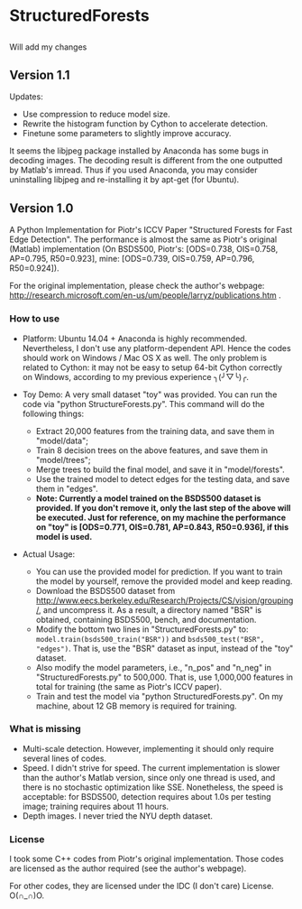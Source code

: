 StructuredForests
=================

##
Will add my changes

## Version 1.1

Updates:
* Use compression to reduce model size.
* Rewrite the histogram function by Cython to accelerate detection.
* Finetune some parameters to slightly improve accuracy.

It seems the libjpeg package installed by Anaconda has some bugs in decoding images. The decoding result is different
from the one outputted by Matlab's imread. Thus if you used Anaconda, you may consider uninstalling libjpeg and
re-installing it by apt-get (for Ubuntu).


## Version 1.0

A Python Implementation for Piotr's ICCV Paper "Structured Forests for Fast Edge Detection". The performance is almost
the same as Piotr's original (Matlab) implementation (On BSDS500, Piotr's: \[ODS=0.738, OIS=0.758, AP=0.795, R50=0.923\],
mine: \[ODS=0.739, OIS=0.759, AP=0.796, R50=0.924\]).

For the original implementation, please check the author's webpage:
http://research.microsoft.com/en-us/um/people/larryz/publications.htm
.


### How to use
* Platform:
  Ubuntu 14.04 + Anaconda is highly recommended.
  Nevertheless, I don't use any platform-dependent API. Hence the codes should work on Windows / Mac OS X as well.
  The only problem is related to Cython: it may not be easy to setup 64-bit Cython correctly on Windows, according to
  my previous experience ╮(╯▽╰)╭.


* Toy Demo:
  A very small dataset "toy" was provided. You can run the code via "python StructureForests.py". This
  command will do the following things:
  * Extract 20,000 features from the training data, and save them in "model/data";
  * Train 8 decision trees on the above features, and save them in "model/trees";
  * Merge trees to build the final model, and save it in "model/forests".
  * Use the trained model to detect edges for the testing data, and save them in "edges".
  * **Note: Currently a model trained on the BSDS500 dataset is provided. If you don't remove it, only the last step of
    the above will be executed. Just for reference, on my machine the performance on "toy" is \[ODS=0.771, OIS=0.781,
    AP=0.843, R50=0.936\], if this model is used.**


* Actual Usage:
    * You can use the provided model for prediction. If you want to train the model by yourself, remove the provided
      model and keep reading.
    * Download the BSDS500 dataset from http://www.eecs.berkeley.edu/Research/Projects/CS/vision/grouping/,
      and uncompress it. As a result, a directory named "BSR" is obtained, containing BSDS500, bench, and documentation.
    * Modify the bottom two lines in "StructuredForests.py" to:
      `model.train(bsds500_train("BSR"))` and `bsds500_test("BSR", "edges")`. That is, use the "BSR" dataset
      as input, instead of the "toy" dataset.
    * Also modify the model parameters, i.e., "n_pos" and "n_neg" in "StructuredForests.py" to 500,000.
      That is, use 1,000,000 features in total for training (the same as Piotr's ICCV paper).
    * Train and test the model via "python StructuredForests.py". On my machine, about 12 GB memory is required
      for training.


### What is missing
* Multi-scale detection. However, implementing it should only require several lines of codes.
* Speed. I didn't strive for speed. The current implementation is slower than the author's Matlab
  version, since only one thread is used, and there is no stochastic optimization like SSE.
  Nonetheless, the speed is acceptable: for BSDS500, detection requires about 1.0s per testing image;
  training requires about 11 hours.
* Depth images. I never tried the NYU depth dataset.


### License
I took some C++ codes from Piotr's original implementation. Those codes are licensed as the author required (see the
author's webpage).

For other codes, they are licensed under the IDC (I don't care) License. O(∩_∩)O.
